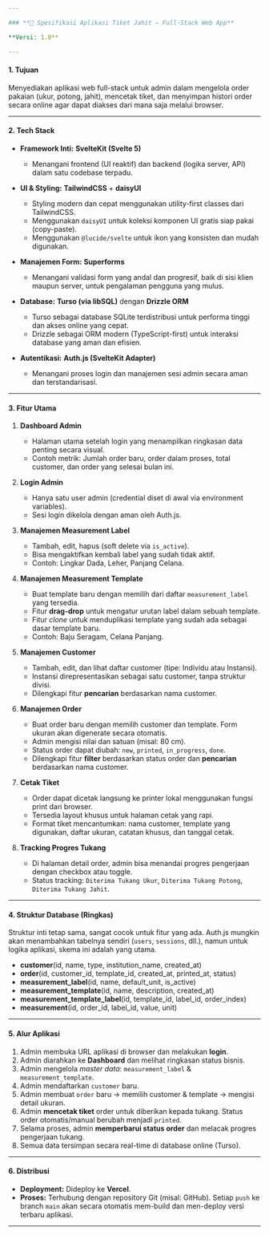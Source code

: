 ```yaml
---

### **📑 Spesifikasi Aplikasi Tiket Jahit – Full-Stack Web App**

**Versi: 1.0**

---
```


#### **1. Tujuan**

Menyediakan aplikasi web full-stack untuk admin dalam mengelola order pakaian (ukur, potong, jahit), mencetak tiket, dan menyimpan histori order secara online agar dapat diakses dari mana saja melalui browser.

---

#### **2. Tech Stack**

*   **Framework Inti:** **SvelteKit (Svelte 5)**
    *   Menangani frontend (UI reaktif) dan backend (logika server, API) dalam satu codebase terpadu.

*   **UI & Styling:** **TailwindCSS** + **daisyUI**
    *   Styling modern dan cepat menggunakan utility-first classes dari TailwindCSS.
    *   Menggunakan `daisyUI` untuk koleksi komponen UI gratis siap pakai (copy-paste).
    *   Menggunakan `@lucide/svelte` untuk ikon yang konsisten dan mudah digunakan.
*   **Manajemen Form:** **Superforms**
    *   Menangani validasi form yang andal dan progresif, baik di sisi klien maupun server, untuk pengalaman pengguna yang mulus.

*   **Database:** **Turso (via libSQL)** dengan **Drizzle ORM**
    *   Turso sebagai database SQLite terdistribusi untuk performa tinggi dan akses online yang cepat.
    *   Drizzle sebagai ORM modern (TypeScript-first) untuk interaksi database yang aman dan efisien.

*   **Autentikasi:** **Auth.js (SvelteKit Adapter)**
    *   Menangani proses login dan manajemen sesi admin secara aman dan terstandarisasi.

---

#### **3. Fitur Utama**

1.  **Dashboard Admin**
    *   Halaman utama setelah login yang menampilkan ringkasan data penting secara visual.
    *   Contoh metrik: Jumlah order baru, order dalam proses, total customer, dan order yang selesai bulan ini.

2.  **Login Admin**
    *   Hanya satu user admin (credential diset di awal via environment variables).
    *   Sesi login dikelola dengan aman oleh Auth.js.

3.  **Manajemen Measurement Label**
    *   Tambah, edit, hapus (soft delete via `is_active`).
    *   Bisa mengaktifkan kembali label yang sudah tidak aktif.
    *   Contoh: Lingkar Dada, Leher, Panjang Celana.

4.  **Manajemen Measurement Template**
    *   Buat template baru dengan memilih dari daftar `measurement_label` yang tersedia.
    *   Fitur **drag-drop** untuk mengatur urutan label dalam sebuah template.
    *   Fitur *clone* untuk menduplikasi template yang sudah ada sebagai dasar template baru.
    *   Contoh: Baju Seragam, Celana Panjang.

5.  **Manajemen Customer**
    *   Tambah, edit, dan lihat daftar customer (tipe: Individu atau Instansi).
    *   Instansi direpresentasikan sebagai satu customer, tanpa struktur divisi.
    *   Dilengkapi fitur **pencarian** berdasarkan nama customer.

6.  **Manajemen Order**
    *   Buat order baru dengan memilih customer dan template. Form ukuran akan digenerate secara otomatis.
    *   Admin mengisi nilai dan satuan (misal: 80 cm).
    *   Status order dapat diubah: `new`, `printed`, `in_progress`, `done`.
    *   Dilengkapi fitur **filter** berdasarkan status order dan **pencarian** berdasarkan nama customer.

7.  **Cetak Tiket**
    *   Order dapat dicetak langsung ke printer lokal menggunakan fungsi print dari browser.
    *   Tersedia layout khusus untuk halaman cetak yang rapi.
    *   Format tiket mencantumkan: nama customer, template yang digunakan, daftar ukuran, catatan khusus, dan tanggal cetak.

8.  **Tracking Progres Tukang**
    *   Di halaman detail order, admin bisa menandai progres pengerjaan dengan checkbox atau toggle.
    *   Status tracking: `Diterima Tukang Ukur`, `Diterima Tukang Potong`, `Diterima Tukang Jahit`.

---

#### **4. Struktur Database (Ringkas)**

Struktur inti tetap sama, sangat cocok untuk fitur yang ada. Auth.js mungkin akan menambahkan tabelnya sendiri (`users`, `sessions`, dll.), namun untuk logika aplikasi, skema ini adalah yang utama.

*   **customer**(id, name, type, institution_name, created_at)
*   **order**(id, customer_id, template_id, created_at, printed_at, status)
*   **measurement_label**(id, name, default_unit, is_active)
*   **measurement_template**(id, name, description, created_at)
*   **measurement_template_label**(id, template_id, label_id, order_index)
*   **measurement**(id, order_id, label_id, value, unit)

---

#### **5. Alur Aplikasi**

1.  Admin membuka URL aplikasi di browser dan melakukan **login**.
2.  Admin diarahkan ke **Dashboard** dan melihat ringkasan status bisnis.
3.  Admin mengelola *master data*: `measurement_label` & `measurement_template`.
4.  Admin mendaftarkan `customer` baru.
5.  Admin membuat `order` baru → memilih customer & template → mengisi detail ukuran.
6.  Admin **mencetak tiket** order untuk diberikan kepada tukang. Status order otomatis/manual berubah menjadi `printed`.
7.  Selama proses, admin **memperbarui status order** dan melacak progres pengerjaan tukang.
8.  Semua data tersimpan secara real-time di database online (Turso).

---

#### **6. Distribusi**

*   **Deployment:** Dideploy ke **Vercel**.
*   **Proses:** Terhubung dengan repository Git (misal: GitHub). Setiap `push` ke branch `main` akan secara otomatis mem-build dan men-deploy versi terbaru aplikasi.

---
